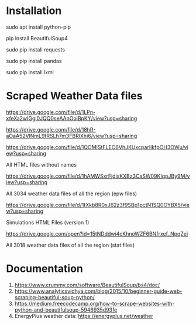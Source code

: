 # Installation #
sudo apt install python-pip

pip install BeautifulSoup4

sudo pip install requests

sudo pip install pandas

sudo pip install lxml

# Scraped Weather Data files #
https://drive.google.com/file/d/1LPn-xfeXa2wIGgi0JQQ0seAAnOolBpKY/view?usp=sharing

https://drive.google.com/file/d/18hR-aOaA52VlNmL9tRSLh7m3FBRlXhi6/view?usp=sharing

https://drive.google.com/file/d/1QOMIStFLEO6VhJKUxcparIikfpOH3OWu/view?usp=sharing

All HTML files without names

https://drive.google.com/file/d/1hAMWSxrFjdisKXBz3CaSW09KIqpJBy9M/view?usp=sharing

All 3034 weather data files of all the region (epw files)

https://drive.google.com/file/d/1tXkb8R0xJ62z3f9SBp1pctN1SQ0OYBX5/view?usp=sharing

Simulations HTML Files (version 1)

https://drive.google.com/open?id=15tNDddwi4cKhnoWZF6BNfrxef_NpqZei

All 3018 weather data files of all the region (stat files)



# Documentation #
1) https://www.crummy.com/software/BeautifulSoup/bs4/doc/
2) https://www.analyticsvidhya.com/blog/2015/10/beginner-guide-web-scraping-beautiful-soup-python/
3) https://medium.freecodecamp.org/how-to-scrape-websites-with-python-and-beautifulsoup-5946935d93fe
4) EnergyPlus weather data: https://energyplus.net/weather



